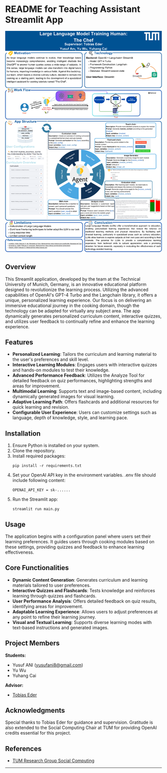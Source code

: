 # README for Teaching Assistant Streamlit App
![Alternative Text](poster.png)

## Overview
This Streamlit application, developed by the team at the Technical University of Munich, Germany, is an innovative educational platform designed to revolutionize the learning process. Utilizing the advanced capabilities of OpenAI's GPT-4 Turbo and the Langchain library, it offers a unique, personalized learning experience. Our focus is on delivering an immersive educational journey in the cooking domain, though the technology can be adapted for virtually any subject area. The app dynamically generates personalized curriculum content, interactive quizzes, and utilizes user feedback to continually refine and enhance the learning experience.

## Features
- **Personalized Learning**: Tailors the curriculum and learning material to the user's preferences and skill level.
- **Interactive Learning Modules**: Engages users with interactive quizzes and hands-on modules to test their knowledge.
- **Advanced Performance Feedback**: Utilizes the Analyze Tool for detailed feedback on quiz performances, highlighting strengths and areas for improvement.
- **Multimodal Learning**: Supports text and image-based content, including dynamically generated images for visual learning.
- **Adaptive Learning Path**: Offers flashcards and additional resources for quick learning and revision.
- **Configurable User Experience**: Users can customize settings such as language, depth of knowledge, style, and learning pace.



## Installation
1. Ensure Python is installed on your system.
2. Clone the repository.
3. Install required packages:
    ```
    pip install -r requirements.txt
    ```
4. Set your OpenAI API key in the environment variables. .env file should include following content: 
   ``` 
   OPENAI_API_KEY = sk-...... 
   ``` 
5. Run the Streamlit app: 
   ```
   streamlit run main.py
   ```

## Usage
The application begins with a configuration panel where users set their learning preferences. It guides users through cooking modules based on these settings, providing quizzes and feedback to enhance learning effectiveness.


## Core Functionalities
- **Dynamic Content Generation**: Generates curriculum and learning materials tailored to user preferences.
- **Interactive Quizzes and Flashcards**: Tests knowledge and reinforces learning through quizzes and flashcards.
- **User Performance Analysis**: Offers detailed feedback on quiz results, identifying areas for improvement.
- **Adaptable Learning Experience**: Allows users to adjust preferences at any point to refine their learning journey.
- **Visual and Textual Learning**: Supports diverse learning modes with text-based instructions and generated images.

## Project Members

**Students:**

- Yusuf ANI (yusufani8@gmail.com)
- Yu Wu
- Yuhang Cai

**Advisor:**

- [Tobias Eder](https://soc.cit.tum.de/persons/tobias-eder/)


## Acknowledgments
Special thanks to Tobias Eder for guidance and supervision. Gratitude is also extended to the Social Computing Chair at TUM for providing OpenAI credits essential for this project.

## References

- [TUM Research Group Social Computing](https://www.soc.cit.tum.de/)


---
